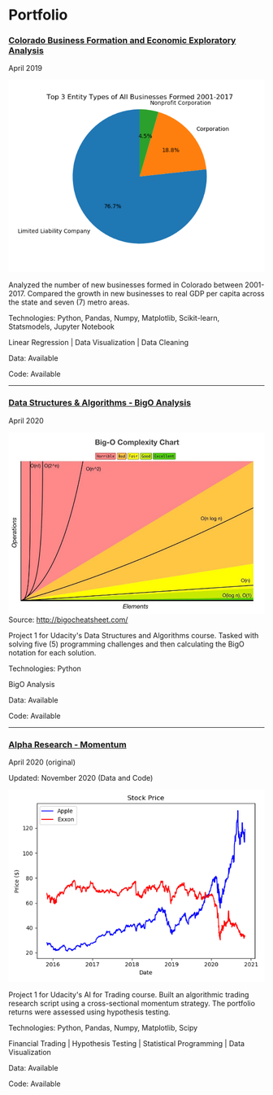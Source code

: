 # Portfolio

### [Colorado Business Formation and Economic Exploratory Analysis](https://github.com/ryancur/Colorado-Business-Formation.git)

April 2019

![](images/Top3EntityTypesofAllBusinessesFormed2001-2017.png)


Analyzed the number of new businesses formed in Colorado between 2001-2017. Compared the growth in new businesses to real GDP per capita across the state and seven (7) metro areas.

Technologies: Python, Pandas, Numpy, Matplotlib, Scikit-learn, Statsmodels, Jupyter Notebook

Linear Regression | Data Visualization | Data Cleaning


Data: Available

Code: Available

---

### [Data Structures & Algorithms - BigO Analysis](https://github.com/ryancur/Data-Structures-Algorithms-BigO)

April 2020

![BigO Chart](images/BigO_notation.jpeg)
Source: http://bigocheatsheet.com/

Project 1 for Udacity's Data Structures and Algorithms course. Tasked with solving five (5) programming challenges and then calculating the BigO notation for each solution.


Technologies: Python

BigO Analysis


Data: Available

Code: Available

---

### [Alpha Research - Momentum](https://github.com/ryancur/Alpha-Research-Momentum)

April 2020 (original)

Updated: November 2020 (Data and Code)

![Apple & Exxon](images/stock_price_AAPL_XOM.png)

Project 1 for Udacity's AI for Trading course. Built an algorithmic trading research script using a cross-sectional momentum strategy. The portfolio returns were assessed using hypothesis testing.

Technologies: Python, Pandas, Numpy, Matplotlib, Scipy

Financial Trading | Hypothesis Testing | Statistical Programming | Data Visualization


Data: Available

Code: Available

